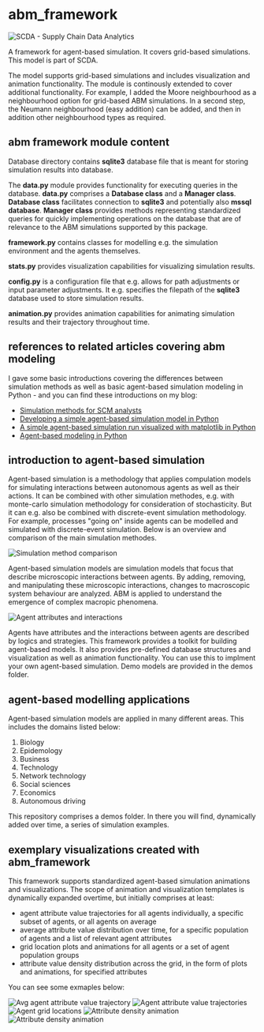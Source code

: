 # abm_framework

<img src="https://github.com/LinnartSF/logos/blob/main/main1.png" alt="SCDA - Supply Chain Data Analytics" title="">

A framework for agent-based simulation. It covers grid-based simulations. This model is part of SCDA.

The model supports grid-based simulations and includes visualization and animation functionality. The module is continously extended to cover additional functionality. For example, I added the Moore neighbourhood as a neighbourhood option for grid-based ABM simulations. In a second step, the Neumann neighbourhood (easy addition) can be added, and then in addition other neighbourhood types as required.

<h2>abm framework module content</h2>

Database directory contains <strong>sqlite3</strong> database file that is meant for storing simulation results into database.

The <strong>data.py</strong> module provides functionality for executing queries in the database. <strong>data.py</strong> comprises a <strong>Database class</strong> and a <strong>Manager class</strong>. <strong>Database class</strong> facilitates connection to <strong>sqlite3</strong> and potentially also <strong>mssql database</strong>. <strong>Manager class</strong> provides methods representing standardized queries for quickly implementing operations on the database that are of relevance to the ABM simulations supported by this package.

<strong>framework.py</strong> contains classes for modelling e.g. the simulation environment and the agents themselves.

<strong>stats.py</strong> provides visualization capabilities for visualizing simulation results.

<strong>config.py</strong> is a configuration file that e.g. allows for path adjustments or input parameter adjustments. It e.g. specifies the filepath of the <strong>sqlite3</strong> database used to store simulation results.

<strong>animation.py</strong> provides animation capabilities for animating simulation results and their trajectory throughout time.

<h2>references to related articles covering abm modeling</h2>

I gave some basic introductions covering the differences between simulation methods as well as basic agent-based simulation modeling in Python -  and you can find these introductions on my blog:
- <a href="https://www.supplychaindataanalytics.com/simulation-methods-for-scm-analysts/">Simulation methods for SCM analysts</a>
- <a href="https://www.supplychaindataanalytics.com/developing-a-simple-agent-based-simulation-model-in-python/">Developing a simple agent-based simulation model in Python</a>
- <a href="https://www.supplychaindataanalytics.com/a-simple-agent-based-simulation-run-visualized-using-matplotlib-in-python/">A simple agent-based simulation run visualized with matplotlib in Python</a>
- <a href="https://www.supplychaindataanalytics.com/agent-based-modeling-in-python/">Agent-based modeling in Python</a>

<h2>introduction to agent-based simulation</h2>

Agent-based simulation is a methodology that applies compulation models for simulating interactions between autonomous agents as well as their actions. It can be combined with other simulation methodes, e.g. with monte-carlo simulation methodology for consideration of stochasticity. But it can e.g. also be combined with discrete-event simulation methodology. For example, processes "going on" inside agents can be modelled and simulated with discrete-event simulation. Below is an overview and comparison of the main simulation methodes.

<img src="/docufigs/simulationmethods.PNG" alt="Simulation method comparison" title="">

Agent-based simulation models are simulation models that focus that describe microscopic interactions between agents. By adding, removing, and manipulating these microscopic interactions, changes to macroscopic system behaviour are analyzed. ABM is applied to understand the emergence of complex macropic phenomena.

<img src="/docufigs/abm.PNG" alt="Agent attributes and interactions" title="">

Agents have attributes and the interactions between agents are described by logics and strategies. This framework provides a toolkit for building agent-based models. It also provides pre-defined database structures and visualization as well as animation functionality. You can use this to implment your own agent-based simulation. Demo models are provided in the demos folder.

<h2>agent-based modelling applications</h2>

Agent-based simulation models are applied in many different areas. This includes the domains listed below:
1) Biology
2) Epidemology 
3) Business
4) Technology
5) Network technology
6) Social sciences
7) Economics
8) Autonomous driving

This repository comprises a demos folder. In there you will find, dynamically added over time, a series of simulation examples. 

<h2>exemplary visualizations created with abm_framework</h2>

This framework supports standardized agent-based simulation animations and visualizations. The scope of animation and visualization templates is dynamically expanded overtime, but initially comprises at least:
- agent attribute value trajectories for all agents individually, a specific subset of agents, or all agents on average
- average attribute value distribution over time, for a specific population of agents and a list of relevant agent attributes
- grid location plots and animations for all agents or a set of agent population groups
- attribute value density distribution across the grid, in the form of plots and animations, for specified attributes

You can see some exmaples below: 

<img src="/docufigs/avglifeplot.png" alt="Avg agent attribute value trajectory" title="">

<img src="/docufigs/lifeplot.png" alt="Agent attribute value trajectories" title="">

<img src="/docufigs/human_locations.png" alt="Agent grid locations" title="">

<img src="/docufigs/infectionanimation2.gif" alt="Attribute density animation" title="">

<img src="/docufigs/recoveryanimation2.gif" alt="Attribute density animation" title="">
